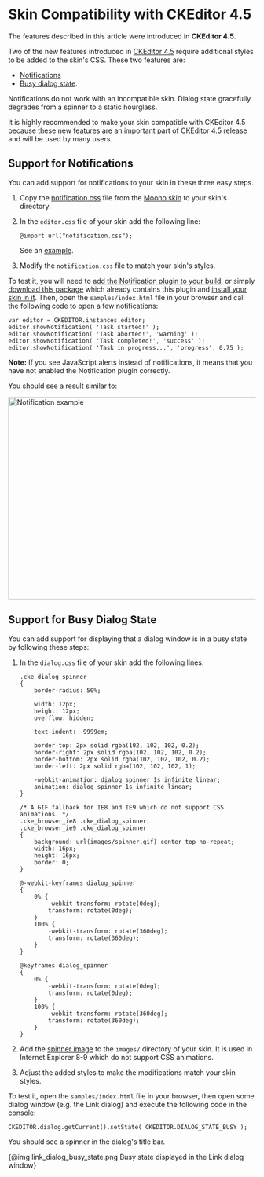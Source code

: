 # Skin Compatibility with CKEditor 4.5

<p class="requirements">
	The features described in this article were introduced in <strong>CKEditor 4.5</strong>.
</p>

Two of the new features introduced in [CKEditor 4.5](https://ckeditor.com/blog/CKEditor-4.4-Released) require additional styles to be added to the skin's CSS. These two features are:

* [Notifications](#!/guide/dev_notifications)
* [Busy dialog state](#!/api/CKEDITOR.dialog-method-setState).

Notifications do not work with an incompatible skin. Dialog state gracefully degrades from a spinner to a static hourglass.

It is highly recommended to make your skin compatible with CKEditor 4.5 because these new features are an important part of CKEditor 4.5 release and will be used by many users.

## Support for Notifications

You can add support for notifications to your skin in these three easy steps.

1. Copy the [notification.css](https://github.com/ckeditor/ckeditor-dev/blob/master/skins/moono/notification.css) file from the [Moono skin](https://ckeditor.com/cke4/addon/moono) to your skin's directory.

2. In the `editor.css` file of your skin add the following line:

	```
	@import url("notification.css");
	```

	See an [example](https://github.com/ckeditor/ckeditor-dev/blob/a513a923aeab1b388efbec2022af1f6d8403376a/skins/moono/editor.css#L47).

3. Modify the `notification.css` file to match your skin's styles.

To test it, you will need to [add the Notification plugin to your build](#!/guide/dev_plugins), or simply [download this package](https://ckeditor.com/cke4/builder/download/ee8ec0f757d5c15bbbb154f30151ea7c) which already contains this plugin and [install your skin in it](#!/guide/skin_sdk_setup). Then, open the `samples/index.html` file in your browser and call the following code to open a few notifications:

	var editor = CKEDITOR.instances.editor;
	editor.showNotification( 'Task started!' );
	editor.showNotification( 'Task aborted!', 'warning' );
	editor.showNotification( 'Task completed!', 'success' );
	editor.showNotification( 'Task in progress...', 'progress', 0.75 );

**Note:** If you see JavaScript alerts instead of notifications, it means that you have not enabled the Notification plugin correctly.

You should see a result similar to:

<img src="guides/skin_sdk_compatibility_with_ckeditor_4_5/notifications.png" alt="Notification example" width="1077" height="412">

## Support for Busy Dialog State

You can add support for displaying that a dialog window is in a busy state by following these steps:

1. In the `dialog.css` file of your skin add the following lines:

	```
	.cke_dialog_spinner
	{
		border-radius: 50%;

		width: 12px;
		height: 12px;
		overflow: hidden;

		text-indent: -9999em;

		border-top: 2px solid rgba(102, 102, 102, 0.2);
		border-right: 2px solid rgba(102, 102, 102, 0.2);
		border-bottom: 2px solid rgba(102, 102, 102, 0.2);
		border-left: 2px solid rgba(102, 102, 102, 1);

		-webkit-animation: dialog_spinner 1s infinite linear;
		animation: dialog_spinner 1s infinite linear;
	}

	/* A GIF fallback for IE8 and IE9 which do not support CSS animations. */
	.cke_browser_ie8 .cke_dialog_spinner,
	.cke_browser_ie9 .cke_dialog_spinner
	{
		background: url(images/spinner.gif) center top no-repeat;
		width: 16px;
		height: 16px;
		border: 0;
	}

	@-webkit-keyframes dialog_spinner
	{
		0% {
			-webkit-transform: rotate(0deg);
			transform: rotate(0deg);
		}
		100% {
			-webkit-transform: rotate(360deg);
			transform: rotate(360deg);
		}
	}

	@keyframes dialog_spinner
	{
		0% {
			-webkit-transform: rotate(0deg);
			transform: rotate(0deg);
		}
		100% {
			-webkit-transform: rotate(360deg);
			transform: rotate(360deg);
		}
	}
	```

2. Add the [spinner image](https://github.com/ckeditor/ckeditor-dev/blob/a513a923aeab1b388efbec2022af1f6d8403376a/skins/moono/images/spinner.gif) to the `images/` directory of your skin. It is used in Internet Explorer 8-9 which do not support CSS animations.

3. Adjust the added styles to make the modifications match your skin styles.

To test it, open the `samples/index.html` file in your browser, then open some dialog window (e.g. the Link dialog) and execute the following code in the console:

	CKEDITOR.dialog.getCurrent().setState( CKEDITOR.DIALOG_STATE_BUSY );

You should see a spinner in the dialog's title bar.

{@img link_dialog_busy_state.png Busy state displayed in the Link dialog window}
